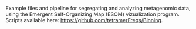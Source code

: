 Example files and pipeline for segregating and analyzing metagenomic data, using the Emergent Self-Organizing Map (ESOM) vizualization program. Scripts available here: https://github.com/tetramerFreqs/Binning.
